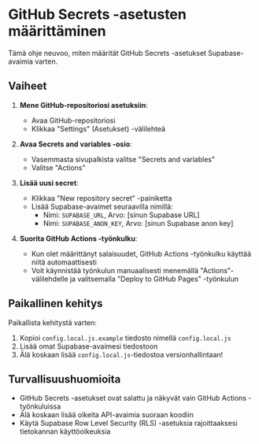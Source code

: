 # GitHub Secrets -asetusten määrittäminen

Tämä ohje neuvoo, miten määrität GitHub Secrets -asetukset Supabase-avaimia varten.

## Vaiheet

1. **Mene GitHub-repositoriosi asetuksiin**:
   - Avaa GitHub-repositoriosi
   - Klikkaa "Settings" (Asetukset) -välilehteä

2. **Avaa Secrets and variables -osio**:
   - Vasemmasta sivupalkista valitse "Secrets and variables"
   - Valitse "Actions"

3. **Lisää uusi secret**:
   - Klikkaa "New repository secret" -painiketta
   - Lisää Supabase-avaimet seuraavilla nimillä:
     - Nimi: `SUPABASE_URL`, Arvo: [sinun Supabase URL]
     - Nimi: `SUPABASE_ANON_KEY`, Arvo: [sinun Supabase anon key]

4. **Suorita GitHub Actions -työnkulku**:
   - Kun olet määrittänyt salaisuudet, GitHub Actions -työnkulku käyttää niitä automaattisesti
   - Voit käynnistää työnkulun manuaalisesti menemällä "Actions"-välilehdelle ja valitsemalla "Deploy to GitHub Pages" -työnkulun

## Paikallinen kehitys

Paikallista kehitystä varten:

1. Kopioi `config.local.js.example` tiedosto nimellä `config.local.js`
2. Lisää omat Supabase-avaimesi tiedostoon
3. Älä koskaan lisää `config.local.js`-tiedostoa versionhallintaan!

## Turvallisuushuomioita

- GitHub Secrets -asetukset ovat salattu ja näkyvät vain GitHub Actions -työnkuluissa
- Älä koskaan lisää oikeita API-avaimia suoraan koodiin
- Käytä Supabase Row Level Security (RLS) -asetuksia rajoittaaksesi tietokannan käyttöoikeuksia 